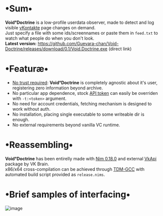 # •Sum•
__Void°Doctrine__ is a low-profile userdata observer, made to detect and log visible [vKontakte](https://vk.com) page changes on demand.  
Just specify a file with some ids/screennames or paste them in `feed.txt` to watch what people do when you don't look.  
__Latest version:__ https://github.com/Guevara-chan/Void-Doctrine/releases/download/0.1/Void.Doctrine.exe (direct link)

# •Featuræ•
* <u>No trust required</u>: __Void°Doctrine__ is completely agnostic about it's user, registering zero information beyond archive.
* No particular app dependence, stock [API token](https://vk.com/dev/access_token) can easily be overriden with `-t:<token>` argument.
* No need for account credentials, fetching mechanism is designed to work without auth.
* No installation, placing single executable to some writeable dir is enough.
* No external requirements beyond vanilla VC runtime.

# •Reassembling•
__Void°Doctrine__ has been entirelly made with [Nim 0.18.0](https://nim-lang.org) and external [VkApi](https://github.com/vk-brain/nimvkapi) package by VK Brain.  
x86/x64 cross-compilation can be achieved through [TDM-GCC](http://tdm-gcc.tdragon.net/download) with automated build script provided as `release.nims`.

# •Brief samples of interfacing•
![image](https://user-images.githubusercontent.com/8768470/44298045-a76d4700-a2e4-11e8-8dd1-19707265e83e.png)
